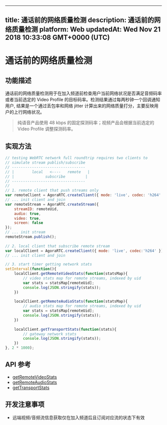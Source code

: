 
---
title: 通话前的网络质量检测
description: 通话前的网络质量检测
platform: Web
updatedAt: Wed Nov 21 2018 10:33:08 GMT+0000 (UTC)
---
# 通话前的网络质量检测
## 功能描述

通话前的网络质量检测用于在加入频道前检查用户当前网络状况是否满足音频码率或者当前选定的 Video Profile 的目标码率。检测结果通过每两秒钟一个回调通知用户, 结果是一个通过丢包率和网络 jitter 计算出来的网络质量打分，主要反映用户的上行网络状况。

> 纯语音产品使用 48 kbps 的固定探测码率；视频产品会根据当前选定的 Video Profile 调整探测码率。

## 实现方法

```javascript
// testing WebRTC network full roundtrip requires two clients to
// simulate stream publish/subscribe
// ---------------------------------
// |	    local   <----   remote   |
// |              subscribe         |
// ---------------------------------
//
// 1. remote client that push streams only
var remoteClient = AgoraRTC.createClient({ mode: 'live', codec: 'h264' });
// ... init client and join
var remoteStream = AgoraRTC.createStream({
	streamID: remoteUid,
	audio: true,
	video: true,
	screen: false
});
// ... init stream
remoteStream.publish();
		
// 2. local client that subscribe remote stream
var localClient = AgoraRTC.createClient({ mode: 'live', codec:'h264' });
// ... init client and join

// 3. start timer getting network stats
setInterval(function(){
	localClient.getRemoteVideoStats(function(statsMap){
		// video stats map for remote streams, indexed by uid
		var stats = statsMap[remoteUid];
		console.log(JSON.stringify(stats));
	})
		
	localClient.getRemoteAudioStats(function(statsMap){
		// audio stats map for remote streams, indexed by uid
		var stats = statsMap[remoteUid];
		console.log(JSON.stringify(stats));
	})
		
	localClient.getTransportStats(function(stats){
		// gateway network stats
		console.log(JSON.stringify(stats));
	})
}, 2 * 1000);
```

## API 参考

- [getRemoteVideoStats](https://docs.agora.io/cn/Interactive%20Broadcast/API%20Reference/web/interfaces/agorartc.client.html#getremotevideostats)
- [getRemoteAudioStats](https://docs.agora.io/cn/Interactive%20Broadcast/API%20Reference/web/interfaces/agorartc.client.html#getremoteaudiostats)
- [getTransportStats](https://docs.agora.io/cn/Interactive%20Broadcast/API%20Reference/web/interfaces/agorartc.client.html#gettransportstats)

## 开发注意事项

- 远端视频/音频流信息获取仅在加入频道后且订阅对应流的状态下有效
